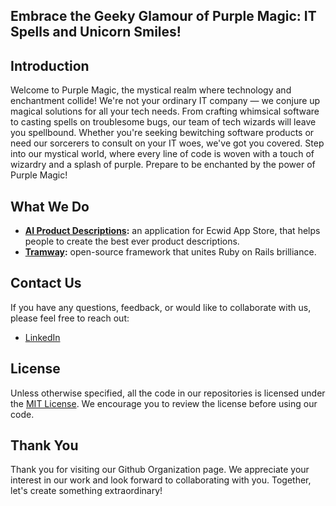 ## Embrace the Geeky Glamour of Purple Magic: IT Spells and Unicorn Smiles!

## Introduction

Welcome to Purple Magic, the mystical realm where technology and enchantment collide! We're not your ordinary IT company — we conjure up magical solutions for all your tech needs. From crafting whimsical software to casting spells on troublesome bugs, our team of tech wizards will leave you spellbound. Whether you're seeking bewitching software products or need our sorcerers to consult on your IT woes, we've got you covered. Step into our mystical world, where every line of code is woven with a touch of wizardry and a splash of purple. Prepare to be enchanted by the power of Purple Magic!

## What We Do

- **[AI Product Descriptions](https://www.ecwid.com/apps/featured/ai-descriptions):** an application for Ecwid App Store, that helps people to create the best ever product descriptions.
- **[Tramway](https://github.com/purple-magic/tramway):** open-source framework that unites Ruby on Rails brilliance.

## Contact Us

If you have any questions, feedback, or would like to collaborate with us, please feel free to reach out:

- [LinkedIn](https://www.linkedin.com/company/purple-magic/)

## License

Unless otherwise specified, all the code in our repositories is licensed under the [MIT License](LICENSE). We encourage you to review the license before using our code.

## Thank You

Thank you for visiting our Github Organization page. We appreciate your interest in our work and look forward to collaborating with you. Together, let's create something extraordinary!

